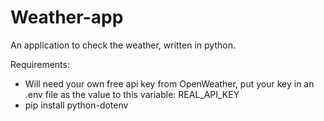 # Weather-app
An application to check the weather, written in python. 

Requirements:
- Will need your own free api key from OpenWeather, put your key in an .env file as the value to this variable: REAL_API_KEY 
- pip install python-dotenv
